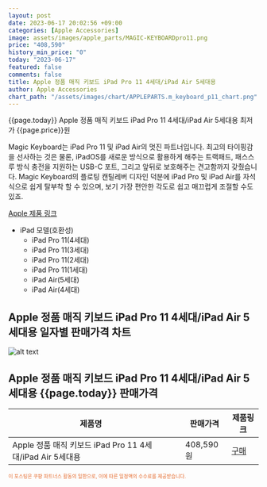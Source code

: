 ```yaml
---
layout: post
date: 2023-06-17 20:02:56 +09:00
categories: [Apple Accessories]
image: assets/images/apple_parts/MAGIC-KEYBOARDpro11.png
price: "408,590"
history_min_price: "0"
today: "2023-06-17"
featured: false
comments: false
title: Apple 정품 매직 키보드 iPad Pro 11 4세대/iPad Air 5세대용
author: Apple Accessories
chart_path: "/assets/images/chart/APPLEPARTS.m_keyboard_p11_chart.png"
---
```


{{page.today}} Apple 정품 매직 키보드 iPad Pro 11 4세대/iPad Air 5세대용 최저가 {{page.price}}원

Magic Keyboard는 iPad Pro 11 및 iPad Air의 멋진 파트너입니다. 최고의 타이핑감을 선사하는 것은 물론, iPadOS를 새로운 방식으로 활용하게 해주는 트랙패드, 패스스루 방식 충전을 지원하는 USB-C 포트, 그리고 앞뒤로 보호해주는 견고함까지 갖췄습니다. Magic Keyboard의 플로팅 캔틸레버 디자인 덕분에 iPad Pro 및 iPad Air를 자석식으로 쉽게 탈부착 할 수 있으며, 보기 가장 편안한 각도로 쉽고 매끄럽게 조절할 수도 있죠.

<a href='https://www.apple.com/kr/shop/product/MXQT2KH/A/ipad-pro-114%EC%84%B8%EB%8C%80-%EB%B0%8F-ipad-air5%EC%84%B8%EB%8C%80%EC%9A%A9-magic-keyboard-%ED%95%9C%EA%B5%AD%EC%96%B4-%EB%B8%94%EB%9E%99' target='_blank'>Apple 제품 링크</a>

- iPad 모델(호환성)
  - iPad Pro 11(4세대)
  - iPad Pro 11(3세대)
  - iPad Pro 11(2세대)
  - iPad Pro 11(1세대)
  - iPad Air(5세대)
  - iPad Air(4세대)

## Apple 정품 매직 키보드 iPad Pro 11 4세대/iPad Air 5세대용 일자별 판매가격 차트
![alt text]({{page.chart_path}} "Apple 정품 매직 키보드 iPad Pro 11 4세대/iPad Air 5세대용 판매가격 차트")

## Apple 정품 매직 키보드 iPad Pro 11 4세대/iPad Air 5세대용 {{page.today}} 판매가격
<main>
<table id="rwd-table-large">
  <thead>
    <tr>
      <th>제품명</th>
      <th></th>
      <th>판매가격</th>
      <th>제품링크</th>
    </tr>
  </thead>
  <tbody><tr>
        <td>Apple 정품 매직 키보드 iPad Pro 11 4세대/iPad Air 5세대용</td>
        <td></td>
        <td>408,590원</td>
        <td><a href='https://link.coupang.com/a/SG8XP' target='_blank'>구매</a></td>
        </tr></tbody>
</table>

</main>
<div style="color:#e56a2c;font-size: 0.7em;" >
이 포스팅은 쿠팡 파트너스 활동의 일환으로, 이에 따른 일정액의 수수료를 제공받습니다.
</div>
